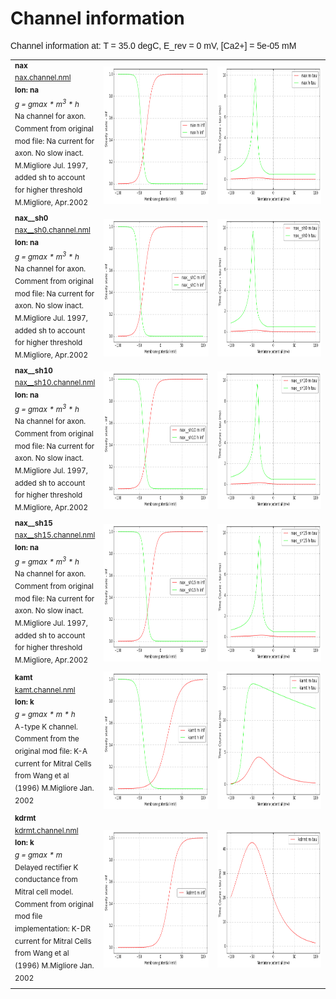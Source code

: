 Channel information
===================
    
<p style="font-family:arial">Channel information at: T = 35.0 degC, E_rev = 0 mV, [Ca2+] = 5e-05 mM</p>

<table>
    <tr>
<td width="120px">
            <sup><b>nax</b><br/>
            <a href="../nax.channel.nml">nax.channel.nml</a><br/>
            <b>Ion: na</b><br/>
            <i>g = gmax * m<sup>3</sup> * h </i><br/>
            Na channel for axon. Comment from original mod file: Na current for axon. No slow inact. M.Migliore Jul. 1997,
        added sh to account for higher threshold M.Migliore, Apr.2002</sup>
</td>
<td>
<a href="nax.inf.png"><img alt="nax steady state" src="nax.inf.png" height="220"/></a>
</td>
<td>
<a href="nax.tau.png"><img alt="nax time course" src="nax.tau.png" height="220"/></a>
</td>
</tr>
    <tr>
<td width="120px">
            <sup><b>nax__sh0</b><br/>
            <a href="../nax__sh0.channel.nml">nax__sh0.channel.nml</a><br/>
            <b>Ion: na</b><br/>
            <i>g = gmax * m<sup>3</sup> * h </i><br/>
            Na channel for axon. Comment from original mod file: Na current for axon. No slow inact. M.Migliore Jul. 1997,
        added sh to account for higher threshold M.Migliore, Apr.2002</sup>
</td>
<td>
<a href="nax__sh0.inf.png"><img alt="nax__sh0 steady state" src="nax__sh0.inf.png" height="220"/></a>
</td>
<td>
<a href="nax__sh0.tau.png"><img alt="nax__sh0 time course" src="nax__sh0.tau.png" height="220"/></a>
</td>
</tr>
    <tr>
<td width="120px">
            <sup><b>nax__sh10</b><br/>
            <a href="../nax__sh10.channel.nml">nax__sh10.channel.nml</a><br/>
            <b>Ion: na</b><br/>
            <i>g = gmax * m<sup>3</sup> * h </i><br/>
            Na channel for axon. Comment from original mod file: Na current for axon. No slow inact. M.Migliore Jul. 1997,
        added sh to account for higher threshold M.Migliore, Apr.2002</sup>
</td>
<td>
<a href="nax__sh10.inf.png"><img alt="nax__sh10 steady state" src="nax__sh10.inf.png" height="220"/></a>
</td>
<td>
<a href="nax__sh10.tau.png"><img alt="nax__sh10 time course" src="nax__sh10.tau.png" height="220"/></a>
</td>
</tr>
    <tr>
<td width="120px">
            <sup><b>nax__sh15</b><br/>
            <a href="../nax__sh15.channel.nml">nax__sh15.channel.nml</a><br/>
            <b>Ion: na</b><br/>
            <i>g = gmax * m<sup>3</sup> * h </i><br/>
            Na channel for axon. Comment from original mod file: Na current for axon. No slow inact. M.Migliore Jul. 1997,
        added sh to account for higher threshold M.Migliore, Apr.2002</sup>
</td>
<td>
<a href="nax__sh15.inf.png"><img alt="nax__sh15 steady state" src="nax__sh15.inf.png" height="220"/></a>
</td>
<td>
<a href="nax__sh15.tau.png"><img alt="nax__sh15 time course" src="nax__sh15.tau.png" height="220"/></a>
</td>
</tr>
    <tr>
<td width="120px">
            <sup><b>kamt</b><br/>
            <a href="../kamt.channel.nml">kamt.channel.nml</a><br/>
            <b>Ion: k</b><br/>
            <i>g = gmax * m * h </i><br/>
            A-type K channel. Comment from the original mod file: K-A current for Mitral Cells from Wang et al (1996)
        M.Migliore Jan. 2002</sup>
</td>
<td>
<a href="kamt.inf.png"><img alt="kamt steady state" src="kamt.inf.png" height="220"/></a>
</td>
<td>
<a href="kamt.tau.png"><img alt="kamt time course" src="kamt.tau.png" height="220"/></a>
</td>
</tr>
    <tr>
<td width="120px">
            <sup><b>kdrmt</b><br/>
            <a href="../kdrmt.channel.nml">kdrmt.channel.nml</a><br/>
            <b>Ion: k</b><br/>
            <i>g = gmax * m </i><br/>
            Delayed rectifier K conductance from Mitral cell model. Comment from original mod file implementation:
        K-DR current for Mitral Cells from Wang et al (1996)
        M.Migliore Jan. 2002</sup>
</td>
<td>
<a href="kdrmt.inf.png"><img alt="kdrmt steady state" src="kdrmt.inf.png" height="220"/></a>
</td>
<td>
<a href="kdrmt.tau.png"><img alt="kdrmt time course" src="kdrmt.tau.png" height="220"/></a>
</td>
</tr>
</table>


